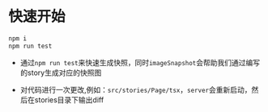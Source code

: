 <!--
 * @Author: yangyuan
 * @Description: 
 * @Date: 2021-12-23 11:41:49
 * @LastEditTime: 2021-12-30 17:21:58
-->

# 快速开始

``` javascript
npm i
npm run test
```

- 通过`npm run test`来快速生成快照，同时`imageSnapshot`会帮助我们通过编写的story生成对应的快照图

- 对代码进行一次更改,例如：`src/stories/Page/tsx`，`server`会重新启动，然后在stories目录下输出diff

